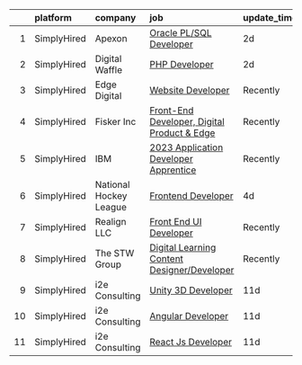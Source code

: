 

|    | platform    | company                | job                                                                                                                                                       | update_time   | location              |
|---:|:------------|:-----------------------|:----------------------------------------------------------------------------------------------------------------------------------------------------------|:--------------|:----------------------|
|  1 | SimplyHired | Apexon                 | [Oracle PL/SQL Developer](https://www.simplyhired.com/job/syQVn6F4H3GYXbETBHH5Y4myQACfPb57D_0pVZmrCauhxw3vYAVNKw?q=digital+developer)                     | 2d            | Remote                |
|  2 | SimplyHired | Digital Waffle         | [PHP Developer](https://www.simplyhired.com/job/Gtrqbi7oytCiNbVqRpXVY-hrGnLdVLYrZ5BahjA2eWuDX0nM7xxDlA?q=digital+developer)                               | 2d            | Kentucky +2 locations |
|  3 | SimplyHired | Edge Digital           | [Website Developer](https://www.simplyhired.com/job/LE7weGL5Cno9zNcjmZptmPN7ER-WGNW88kWDrSQUcrVD6RMCCa4HQg?q=digital+developer)                           | Recently      | North Carolina        |
|  4 | SimplyHired | Fisker Inc             | [Front-End Developer, Digital Product & Edge](https://www.simplyhired.com/job/boP56RXOS19NrXpEcwHVCMEKD1BcH7gFBn0Fk9iEBCJVZSHJKdC8nA?q=digital+developer) | Recently      | Nevada                |
|  5 | SimplyHired | IBM                    | [2023 Application Developer Apprentice](https://www.simplyhired.com/job/rkgdzYZRaC4TXI8tgXmo2GPJHpaaH5j6Va3AM_hVN0Mg4wMKew4Inw?q=digital+developer)       | Recently      | Baton Rouge, LA       |
|  6 | SimplyHired | National Hockey League | [Frontend Developer](https://www.simplyhired.com/job/KYCjBO237YpDFEG-AyAHEa-jRS0kmNn8H6J7awi5ZJDO5Z7U_h1eAg?q=digital+developer)                          | 4d            | New York, NY          |
|  7 | SimplyHired | Realign LLC            | [Front End UI Developer](https://www.simplyhired.com/job/AYp5liJ3Wl0lGHl3QFepD4WZIG2jnQDjreQfQPk3B2kv7eMk8dyZYA?q=digital+developer)                      | Recently      | New York, NY          |
|  8 | SimplyHired | The STW Group          | [Digital Learning Content Designer/Developer](https://www.simplyhired.com/job/WaAAyHnrFgJ2GOCHaNobe5Yr7r-SeJrbTiRTcTQRm8XOgBT1QwMjgg?q=digital+developer) | Recently      | Richmond, VA          |
|  9 | SimplyHired | i2e Consulting         | [Unity 3D Developer](https://www.simplyhired.com/job/CU0ERh_y8LHB_UDTGXEUZbdN9dPcfm-bQYOR8ZlWsjmZZ1dutq414Q?q=digital+developer)                          | 11d           | Remote                |
| 10 | SimplyHired | i2e Consulting         | [Angular Developer](https://www.simplyhired.com/job/VdTb_KRAZsBk7i8A_WOcknzTval7jPBY3YI_QrFw4ofuN0D-2ZW8Lg?q=digital+developer)                           | 11d           | Remote                |
| 11 | SimplyHired | i2e Consulting         | [React Js Developer](https://www.simplyhired.com/job/IVDdx2JVa2kCUbIsdoWxSFS89yMeQDdSrrpUvp7_zkWnSQ-0HE0AoA?q=digital+developer)                          | 11d           | Remote                |